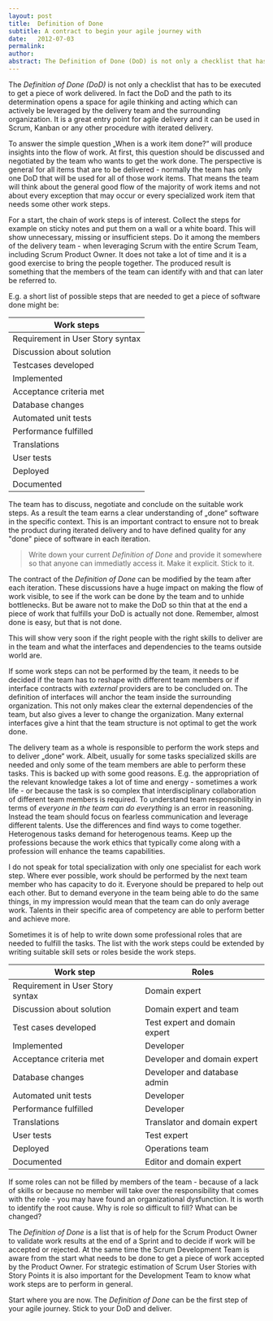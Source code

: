 ```yaml
---
layout: post
title:  Definition of Done
subtitle: A contract to begin your agile journey with
date:   2012-07-03
permalink: 
author: 
abstract: The Definition of Done (DoD) is not only a checklist that has to be executed to get a piece of work delivered. In fact the DoD and the path to its determination opens a space for agile thinking and acting which can actively be leveraged by the delivery team and the surrounding organization. It is a great entry point for agile delivery and it can be used in Scrum, Kanban or any other procedure with iterated delivery.
---
```

The *Definition of Done (DoD)* is not only a checklist that has to be executed to get a piece of work delivered. In fact the DoD and the path to its determination opens a space for agile thinking and acting which can actively be leveraged by the delivery team and the surrounding organization. It is a great entry point for agile delivery and it can be used in Scrum, Kanban or any other procedure with iterated delivery.

To answer the simple question „When is a work item done?“ will produce insights into the flow of work. At first, this question should be discussed and negotiated by the team who wants to get the work done. The perspective is general for all items that are to be delivered - normally the team has only one DoD that will be used for all of those work items. That means the team will think about the general good flow of the majority of work items and not about every exception that may occur or every specialized work item that needs some other work steps.

For a start, the chain of work steps is of interest. Collect the steps for example on sticky notes and put them on a wall or a white board. This will show unnecessary, missing or insufficient steps. Do it among the members of the delivery team - when leveraging Scrum with the entire Scrum Team, including Scrum Product Owner. It does not take a lot of time and it is a good exercise to bring the people together. The produced result is something that the members of the team can identify with and that can later be referred to.

E.g. a short list of possible steps that are needed to get a piece of software done might be:

|Work steps|
|----------|
|Requirement in User Story syntax|
|Discussion about solution|
|Testcases developed|
|Implemented|
|Acceptance criteria met|
|Database changes|
|Automated unit tests|
|Performance fulfilled|
|Translations|
|User tests|
|Deployed|
|Documented|

The team has to discuss, negotiate and conclude on the suitable work steps. As a result the team earns a clear understanding of „done“ software in the specific context. This is an important contract to ensure not to break the product during iterated delivery and to have defined quality for any "done" piece of software in each iteration.

> Write down your current *Definition of Done* and provide it somewhere so that anyone can immediatly access it. Make it explicit. Stick to it. 

The contract of the *Definition of Done* can be modified by the team after each iteration. These discussions have a huge impact on making the flow of work visible, to see if the work can be done by the team and to unhide bottlenecks. But be aware not to make the DoD so thin that at the end a piece of work that fulfills your DoD is actually not done. Remember, almost done is easy, but that is not done.

This will show very soon if the right people with the right skills to deliver are in the team and what the interfaces and dependencies to the teams outside world are.

If some work steps can not be performed by the team, it needs to be decided if the team has to reshape with different team members or if interface contracts with *external* providers are to be concluded on. The definition of interfaces will anchor the team inside the surrounding organization. This not only makes clear the external dependencies of the team, but also gives a lever to change the organization. Many external interfaces give a hint that the team structure is not optimal to get the work done.

The delivery team as a whole is responsible to perform the work steps and to deliver „done“ work. Albeit, usually for some tasks specialized skills are needed and only some of the team members are able to perform these tasks. This is backed up with some good reasons. E.g. the appropriation of the relevant knowledge takes a lot of time and energy - sometimes a work life - or because the task is so complex that interdisciplinary collaboration of different team members is required. To understand team responsibility in terms of *everyone in the team can do everything* is an error in reasoning. Instead the team should focus on fearless communication and leverage different talents. Use the differences and find ways to come together.  Heterogenous tasks demand for heterogenous teams. Keep up the professions because the work ethics that typically come along with a profession will enhance the teams capabilities.  

I do not speak for total specialization with only one specialist for each work step. Where ever possible, work should be performed by the next team member who has capacity to do it. Everyone should be prepared to help out each other. But to demand everyone in the team being able to do the same things, in my impression would mean that the team can do only average work. Talents in their specific area of competency are able to perform better and achieve more. 

Sometimes it is of help to write down some professional roles that are needed to fulfill the tasks. The list with the work steps could be extended by writing suitable skill sets or roles beside the work steps.

Work step | Roles
----------|------
Requirement in User Story syntax | Domain expert
Discussion about solution | Domain expert and team
Test cases developed | Test expert and domain expert
Implemented | Developer
Acceptance criteria met | Developer and domain expert
Database changes | Developer and database admin
Automated unit tests | Developer
Performance fulfilled | Developer
Translations | Translator and domain expert
User tests | Test expert
Deployed | Operations team
Documented | Editor and domain expert

If some roles can not be filled by members of the team - because of a lack of skills or because no member will take over the responsibility that comes with the role - you may have found an organizational dysfunction. It is worth to identify the root cause. Why is role so difficult to fill? What can be changed?

The *Definition of Done* is a list that is of help for the Scrum Product Owner to validate work results at the end of a Sprint and to decide if work will be accepted or rejected. At the same time the Scrum Development Team is aware from the start what needs to be done to get a piece of work accepted by the Product Owner. For strategic estimation of Scrum User Stories with Story Points it is also important for the Development Team to know what work steps are to perform in general.

Start where you are now. The *Definition of Done* can be the first step of your agile journey. Stick to your DoD and deliver.
